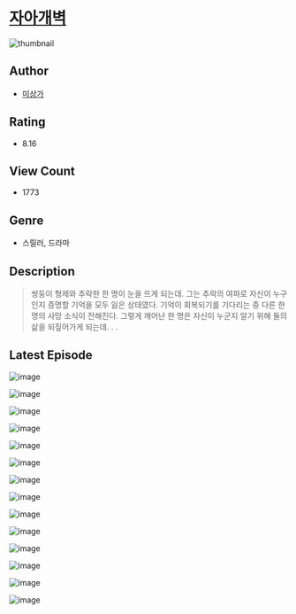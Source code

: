 # [자아개벽](https://comic.naver.com/challenge/list?titleId=809984)
![thumbnail](https://image-comic.pstatic.net/user_contents_data/challenge_comic/2023/05/23/329540/upload_7292793678550033720_480x623.jpeg)

## Author
- [미상가](https://comic.naver.com/artistTitle?id=329540)

## Rating
- 8.16

## View Count
- 1773

## Genre
- 스릴러, 드라마

## Description
> 쌍둥이 형제와 추락한 한 명이 눈을 뜨게 되는데. 그는 추락의 여파로 자신이 누구인지 증명할 기억을 모두 잃은 상태였다. 기억이 회복되기를 기다리는 중 다른 한 명의 사망 소식이 전해진다. 그렇게 깨어난 한 명은 자신이 누군지 알기 위해 둘의 삶을 되짚어가게 되는데. . .


## Latest Episode
![image](https://image-comic.pstatic.net/user_contents_data/challenge_comic/2023/05/25/329540/upload_3487248690525057333.jpeg)

![image](https://image-comic.pstatic.net/user_contents_data/challenge_comic/2023/05/25/329540/upload_3545234932353152822.jpeg)

![image](https://image-comic.pstatic.net/user_contents_data/challenge_comic/2023/05/25/329540/upload_3847816147088520550.jpeg)

![image](https://image-comic.pstatic.net/user_contents_data/challenge_comic/2023/05/25/329540/upload_3906369527304380769.jpeg)

![image](https://image-comic.pstatic.net/user_contents_data/challenge_comic/2023/05/25/329540/upload_7077463113739678817.jpeg)

![image](https://image-comic.pstatic.net/user_contents_data/challenge_comic/2023/05/25/329540/upload_7089567624395710776.jpeg)

![image](https://image-comic.pstatic.net/user_contents_data/challenge_comic/2023/05/25/329540/upload_7234241385819366960.jpeg)

![image](https://image-comic.pstatic.net/user_contents_data/challenge_comic/2023/05/25/329540/upload_3918522230935544628.jpeg)

![image](https://image-comic.pstatic.net/user_contents_data/challenge_comic/2023/05/25/329540/upload_4122540118159997027.jpeg)

![image](https://image-comic.pstatic.net/user_contents_data/challenge_comic/2023/05/25/329540/upload_7018072989625495857.jpeg)

![image](https://image-comic.pstatic.net/user_contents_data/challenge_comic/2023/05/25/329540/upload_3904727775300510306.jpeg)

![image](https://image-comic.pstatic.net/user_contents_data/challenge_comic/2023/05/25/329540/upload_4051046573654094435.jpeg)

![image](https://image-comic.pstatic.net/user_contents_data/challenge_comic/2023/05/25/329540/upload_3703426064026384690.jpeg)

![image](https://image-comic.pstatic.net/user_contents_data/challenge_comic/2023/05/25/329540/upload_3990860209813731429.jpeg)
